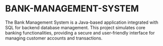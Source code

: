 # BANK-MANAGEMENT-SYSTEM
The Bank Management System is a Java-based application integrated with SQL for backend database management. This project simulates core banking functionalities, providing a secure and user-friendly interface for managing customer accounts and transactions.
